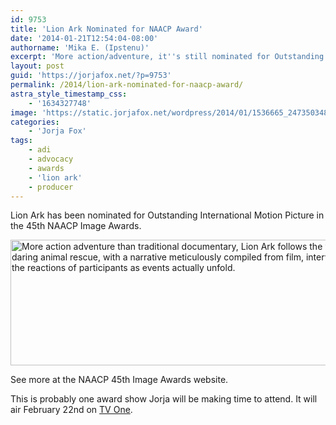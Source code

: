 ```yaml
---
id: 9753
title: 'Lion Ark Nominated for NAACP Award'
date: '2014-01-21T12:54:04-08:00'
authorname: 'Mika E. (Ipstenu)'
excerpt: 'More action/adventure, it''s still nominated for Outstanding International Motion Picture.'
layout: post
guid: 'https://jorjafox.net/?p=9753'
permalink: /2014/lion-ark-nominated-for-naacp-award/
astra_style_timestamp_css:
    - '1634327748'
image: 'https://static.jorjafox.net/wordpress/2014/01/1536665_247350348769497_559997639_n.jpg'
categories:
    - 'Jorja Fox'
tags:
    - adi
    - advocacy
    - awards
    - 'lion ark'
    - producer
---
```


Lion Ark has been nominated for Outstanding International Motion Picture in the 45th NAACP Image Awards.

<img class="aligncenter size-full wp-image-9755" alt="More action adventure than traditional documentary, Lion Ark follows the world's most ambitious and daring animal rescue, with a narrative meticulously compiled from film, interviews, conversations and the reactions of participants as events actually unfold." src="//static.jorjafox.net/wordpress/2014/01/Screen-Shot-2014-01-21-at-12.46.09-PM.png" width="696" height="201" />

See more at the NAACP 45th Image Awards website.

This is probably one award show Jorja will be making time to attend. It will air February 22nd on <a href="http://tvone.tv/">TV One</a>.
